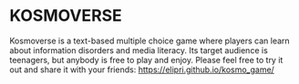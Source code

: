 # KOSMOVERSE
Kosmoverse is a text-based multiple choice game where players can learn about information disorders and media literacy. Its target audience is teenagers, but anybody is free to play and enjoy. Please feel free to try it out and share it with your friends:
https://elipri.github.io/kosmo_game/
